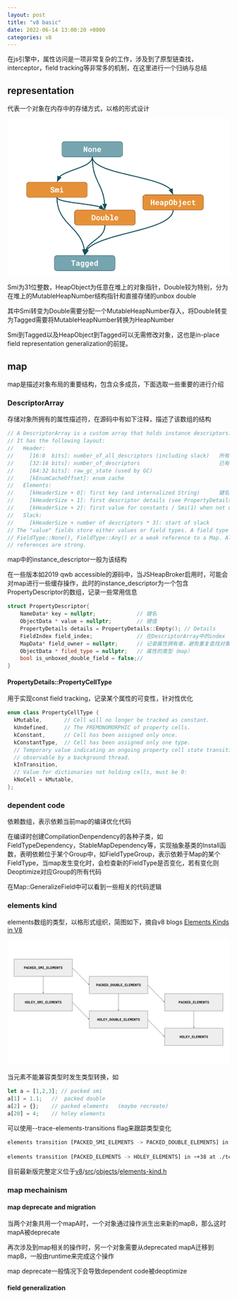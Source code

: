```yaml
---
layout: post
title: "v8 basic"
date: 2022-06-14 13:00:20 +0800
categories: v8
---
```

在js引擎中，属性访问是一项非常复杂的工作，涉及到了原型链查找，interceptor，field tracking等非常多的机制，在这里进行一个归纳与总结

## representation

代表一个对象在内存中的存储方式，以格的形式设计

![image-20230613225217526](imgs/image-20230613225217526.png)

Smi为31位整数，HeapObject为任意在堆上的对象指针，Double较为特别，分为在堆上的MutableHeapNumber结构指针和直接存储的unbox double

其中Smi转变为Double需要分配一个MutableHeapNumber存入，将Double转变为Tagged需要将MutableHeapNumber转换为HeapNumber

Smi到Tagged以及HeapObject到Tagged可以无需修改对象，这也是in-place field representation generalization的前提。

## map

map是描述对象布局的重要结构，包含众多成员，下面选取一些重要的进行介绍

### DescriptorArray

存储对象所拥有的属性描述符，在源码中有如下注释，描述了该数组的结构

```cpp
// A DescriptorArray is a custom array that holds instance descriptors.
// It has the following layout:
//   Header:
//     [16:0  bits]: number_of_all_descriptors (including slack)   所有描述符个数，包括冗余，即容量
//     [32:16 bits]: number_of_descriptors                         已有的描述符个数
//     [64:32 bits]: raw_gc_state (used by GC)
//     [kEnumCacheOffset]: enum cache
//   Elements:
//     [kHeaderSize + 0]: first key (and internalized String)      键名，值存储在对象中，这里仅记录属性名
//     [kHeaderSize + 1]: first descriptor details (see PropertyDetails)  描述符细节，Smi类型，为Bitmap形式，对应类型PropertyDetails
//     [kHeaderSize + 2]: first value for constants / Smi(1) when not used 辅助值，可能存储字段的类型即字段的map
//   Slack:
//     [kHeaderSize + number of descriptors * 3]: start of slack
// The "value" fields store either values or field types. A field type is either
// FieldType::None(), FieldType::Any() or a weak reference to a Map. All other
// references are strong.
```

map中的instance_descriptor一般为该结构

在一些版本如2019 qwb accessible的源码中，当JSHeapBroker启用时，可能会对map进行一些缓存操作，此时的instance_descriptor为一个包含PropertyDescriptor的数组，记录一些常用信息

```cpp
struct PropertyDescriptor{
    NameData* key = nullptr; 			 // 键名
    ObjectData * value = nullptr;        // 键值
    PropertyDetails details = PropertyDetails::Empty(); // Details
    FieldIndex field_index;				 // 在DescriptorArray中的index	
    MapData* field_owner = nullptr;      // 记录属性拥有者，避免重复查找对象链
    ObjectData * filed_type = nullptr;   // 属性的类型（map）
    bool is_unboxed_double_field = false;// 
}
```

#### PropertyDetails::PropertyCellType

用于实现const field tracking，记录某个属性的可变性，针对性优化

```cpp
enum class PropertyCellType {
  kMutable,       // Cell will no longer be tracked as constant.
  kUndefined,     // The PREMONOMORPHIC of property cells.
  kConstant,      // Cell has been assigned only once.
  kConstantType,  // Cell has been assigned only one type.
  // Temporary value indicating an ongoing property cell state transition. Only
  // observable by a background thread.
  kInTransition,
  // Value for dictionaries not holding cells, must be 0:
  kNoCell = kMutable,
};
```

### dependent code

依赖数组，表示依赖当前map的编译优化代码

在编译时创建CompilationDenpendency的各种子类，如FieldTypeDependency，StableMapDependency等，实现抽象基类的Install函数，表明依赖位于某个Group中，如FieldTypeGroup，表示依赖于Map的某个FieldType，当map发生变化时，会检查新的FieldType是否变化，若有变化则Deoptimize对应Group的所有代码

在Map::GeneralizeField中可以看到一些相关的代码逻辑

### elements kind

elements数组的类型，以格形式组织，简图如下，摘自v8 blogs [Elements Kinds in V8](https://v8.dev/blog/elements-kinds)

![lattice](imgs/lattice.svg)

当元素不能兼容类型时发生类型转换，如

```js
let a = [1,2,3]; // packed smi 
a[1] = 1.1;   //  packed double
a[2] = {};    // packed elements   (maybe recreate)
a[20] = 4;    // holey elements
```

可以使用--trace-elements-transitions flag来跟踪类型变化

```bash
elements transition [PACKED_SMI_ELEMENTS -> PACKED_DOUBLE_ELEMENTS] in ~+14 at ./test1.js:1 for 0x0ece001cc4cd <JSArray[3]> from 0x0ece0011ac7d <FixedArray[3]> to 0x0ece001cc4dd <FixedDoubleArray[3]>

elements transition [PACKED_ELEMENTS -> HOLEY_ELEMENTS] in ~+38 at ./test1.js:1 for 0x0ece001cc4cd <JSArray[3]> from 0x0ece001cc519 <FixedArray[3]> to 0x0ece001cc551 <FixedArray[47]>
```

目前最新版完整定义位于[v8](https://source.chromium.org/chromium/chromium/src/+/main:v8/)/[src](https://source.chromium.org/chromium/chromium/src/+/main:v8/src/)/[objects](https://source.chromium.org/chromium/chromium/src/+/main:v8/src/objects/)/[elements-kind.h](https://source.chromium.org/chromium/chromium/src/+/main:v8/src/objects/elements-kind.h)



### map mechainism

#### map deprecate and migration

当两个对象共用一个mapA时，一个对象通过操作派生出来新的mapB，那么这时mapA被deprecate

再次涉及到map相关的操作时，另一个对象需要从deprecated mapA迁移到mapB，一般由runtime来完成这个操作

map deprecate一般情况下会导致dependent code被deoptimize



#### field generalization

